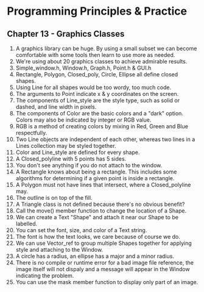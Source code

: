 # Programming Principles & Practice

## Chapter 13 - Graphics Classes

1. A graphics library can be huge. By using a small subset we can become comfortable with some tools then learn to use more as needed.
2. We're using about 20 graphics classes to achieve admirable results.
3. Simple_window.h, Window.h, Graph.h, Point.h & GUI.h
4. Rectangle, Polygon, Closed_poly, Circle, Ellipse all define closed shapes.
5. Using Line for all shapes would be too wordy, too much code.
6. The arguments to Point indicate x & y coordinates on the screen.
7. The components of Line_style are the style type, such as solid or dashed, and line width in pixels.
8. The components of Color are the basic colors and a "dark" option. Colors may also be indicated by integer or RGB value.
9. RGB is a method of creating colors by mixing in Red, Green and Blue respectfully.
10. Two Line objects are independent of each other, whereas two lines in a Lines collection may be styled together.
11. Color and Line_style are defined for every shape.
12. A Closed_polyline with 5 points has 5 sides.
13. You don't see anything if you do not attach to the window.
14. A Rectangle knows about being a rectangle. This includes some algorithms for determining if a given point is inside a rectangle.
15. A Polygon must not have lines that intersect, where a Closed_polyline may.
16. The outline is on top of the fill.
17. A Triangle class is not defined because there's no obvious benefit?
18. Call the move() member function to change the location of a Shape.
19. We can create a Text "Shape" and attach it near our Shape to be labelled.
20. You can set the font, size, and color of a Text string.
21. The font is how the text looks, we care because of course we do.
22. We can use Vector_ref to group multiple Shapes together for applying style and attaching to the Window.
23. A circle has a radius, an ellipse has a major and a minor radius.
24. There is no compile or runtime error for a bad image file reference, the image itself will not dispaly and a message will appear in the Window indicating the problem.
25. You can use the mask member function to display only part of an image.
